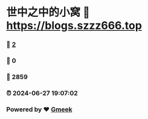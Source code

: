 # 世中之中的小窝 :link: https://blogs.szzz666.top 
### :page_facing_up: [2](https://blogs.szzz666.top/tag.html) 
### :speech_balloon: 0 
### :hibiscus: 2859 
### :alarm_clock: 2024-06-27 19:07:02 
### Powered by :heart: [Gmeek](https://github.com/Meekdai/Gmeek)
